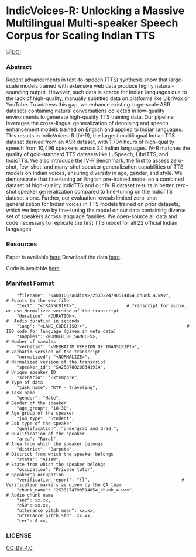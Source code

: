 # IndicVoices-R: Unlocking a Massive Multilingual Multi-speaker Speech Corpus for Scaling Indian TTS
[![DOI](https://zenodo.org/badge/813636000.svg)](https://zenodo.org/doi/10.5281/zenodo.11636050)

### Abstract
Recent advancements in text-to-speech (TTS) synthesis show that large-scale models trained with extensive web data produce highly natural-sounding output. However, such data is scarce for Indian languages due to the lack of high-quality, manually subtitled data on platforms like LibriVox or YouTube. To address this gap, we enhance existing large-scale ASR datasets containing natural conversations collected in low-quality environments to generate high-quality TTS training data. Our pipeline leverages the cross-lingual generalization of denoising and speech enhancement models trained on English and applied to Indian languages. This results in IndicVoices-R (IV-R), the largest multilingual Indian TTS dataset derived from an ASR dataset, with 1,704 hours of high-quality speech from 10,496 speakers across 22 Indian languages. IV-R matches the quality of gold-standard TTS datasets like LJSpeech, LibriTTS, and IndicTTS. We also introduce the IV-R Benchmark, the first to assess zero-shot, few-shot, and many-shot speaker generalization capabilities of TTS models on Indian voices, ensuring diversity in age, gender, and style. We demonstrate that fine-tuning an English pre-trained model on a combined dataset of high-quality IndicTTS and our IV-R dataset results in better zero-shot speaker generalization compared to fine-tuning on the IndicTTS dataset alone. Further, our evaluation reveals limited zero-shot generalization for Indian voices in TTS models trained on prior datasets, which we improve by fine-tuning the model on our data containing diverse set of speakers across language families. We open-source all data and code necessary to replicate the first TTS model for all 22 official Indian languages.


### Resources

Paper is available [here](https://arxiv.org/pdf/2409.05356)
Download the data [here](https://ai4bharat.iitm.ac.in/datasets/IndicVoices-R).

Code is available [here](https://github.com/jasonppy/voicecraft/)

### Manifest Format

````
    "filename": "<AUDIOS/audios>/2533274790514854_chunk_4.wav",                          # Points to the wav file
    "text": "<TRANSCRIPT>",                   # Transcript for audio, we use Normalized version of the transcript
    "duration": <DURATION>,                                                          #  Audio duration in seconds
    "lang": "<LANG_CODE(ISO)>",                                      # ISO code for language (given in meta data)
    "samples": <NUMBER_OF_SAMPLES>,                                                           # Number of samples
    "verbatim": "<VERBATIM VERSION OF TRANSCRIPT>",                          # Verbatim version of the transcript
    "normalized": "<NORMALIZE>",                                           # Normalized version of the transcript
    "speaker_id": "S4258780200341914",                                                        # Unique speaker ID
    "scenario": "Extempore",                                                                       # Type of data
    "task_name": "KYP - Traveling",                                                                   # Task name
    "gender": "Male",                                                                     # Gender of the speaker
    "age_group": "18-30",                                                              # Age group of the speaker
    "job_type": "Student",                                                              # Job type of the speaker
    "qualification": "Undergrad and Grad.",                                        # Qualification of the speaker
    "area": "Rural",                                                        # Area from which the speaker belongs
    "district": "Barpeta",                                              # District from which the speaker belongs
    "state": "Assam",                                                      # State from which the speaker belongs
    "occupation": "Private tutor",                                                         # Speaker's occupation
    "verification_report": "{}",                                   # Verification markers as given by the QA team
    "chunk_name": "2533274790514854_chunk_4.wav",                                              # Audio chunk name
    "snr": xx.xx,
    "c50": xx.xx,
    "utterance_pitch_mean": xx.xx,
    "utterance_pitch_std": xx.xx,
    "cer": 0.xx,
````

### LICENSE

[CC-BY-4.0](/LICENSE.md)

